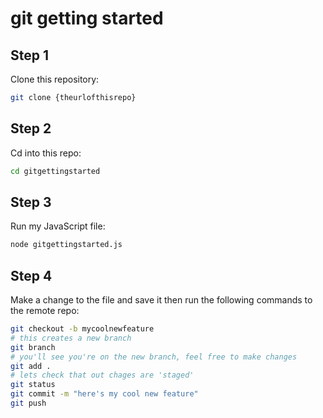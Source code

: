 # git getting started
Step 1
---
Clone this repository:
```bash
git clone {theurlofthisrepo} 
```
Step 2
---
Cd into this repo:
```bash
cd gitgettingstarted
```
Step 3
---
Run my JavaScript file:
```bash
node gitgettingstarted.js
```
Step 4
---
Make a change to the file and save it then run the following commands to the remote repo:
```bash
git checkout -b mycoolnewfeature
# this creates a new branch
git branch
# you'll see you're on the new branch, feel free to make changes
git add . 
# lets check that out chages are 'staged' 
git status
git commit -m "here's my cool new feature" 
git push 
```
